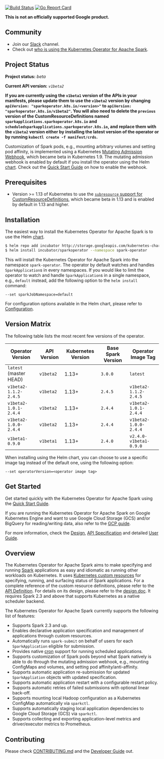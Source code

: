 [![Build Status](https://travis-ci.org/GoogleCloudPlatform/spark-on-k8s-operator.svg?branch=master)](https://travis-ci.org/GoogleCloudPlatform/spark-on-k8s-operator.svg?branch=master)
[![Go Report Card](https://goreportcard.com/badge/github.com/GoogleCloudPlatform/spark-on-k8s-operator)](https://goreportcard.com/report/github.com/GoogleCloudPlatform/spark-on-k8s-operator)

**This is not an officially supported Google product.**

## Community

* Join our [Slack](https://kubernetes.slack.com/messages/CALBDHMTL) channel.
* Check out [who is using the Kubernetes Operator for Apache Spark](docs/who-is-using.md).

## Project Status

**Project status:** *beta* 

**Current API version:** *`v1beta2`*

**If you are currently using the `v1beta1` version of the APIs in your manifests, please update them to use the `v1beta2` version by changing `apiVersion: "sparkoperator.k8s.io/<version>"` to `apiVersion: "sparkoperator.k8s.io/v1beta2"`. You will also need to delete the `previous` version of the CustomResourceDefinitions named `sparkapplications.sparkoperator.k8s.io` and `scheduledsparkapplications.sparkoperator.k8s.io`, and replace them with the `v1beta2` version either by installing the latest version of the operator or by running `kubectl create -f manifest/crds`.**

Customization of Spark pods, e.g., mounting arbitrary volumes and setting pod affinity, is implemented using a Kubernetes [Mutating Admission Webhook](https://kubernetes.io/docs/reference/access-authn-authz/extensible-admission-controllers/), which became beta in Kubernetes 1.9. The mutating admission webhook is enabled by default if you install the operator using the Helm [chart](https://github.com/helm/charts/tree/master/incubator/sparkoperator). Check out the [Quick Start Guide](docs/quick-start-guide.md#using-the-mutating-admission-webhook)  on how to enable the webhook.

## Prerequisites

* Version >= 1.13 of Kubernetes to use the [`subresource` support for CustomResourceDefinitions](https://kubernetes.io/docs/tasks/access-kubernetes-api/custom-resources/custom-resource-definitions/#subresources), which became beta in 1.13 and is enabled by default in 1.13 and higher.

## Installation

The easiest way to install the Kubernetes Operator for Apache Spark is to use the Helm [chart](https://github.com/helm/charts/tree/master/incubator/sparkoperator).

```bash
$ helm repo add incubator http://storage.googleapis.com/kubernetes-charts-incubator
$ helm install incubator/sparkoperator --namespace spark-operator
```

This will install the Kubernetes Operator for Apache Spark into the namespace `spark-operator`. The operator by default watches and handles `SparkApplication`s in every namespaces. If you would like to limit the operator to watch and handle `SparkApplication`s in a single namespace, e.g., `default` instead, add the following option to the `helm install` command:

```
--set sparkJobNamespace=default
```

For configuration options available in the Helm chart, please refer to [Configuration](https://github.com/helm/charts/tree/master/incubator/sparkoperator#configuration).

## Version Matrix

The following table lists the most recent few versions of the operator.

| Operator Version | API Version | Kubernetes Version | Base Spark Version | Operator Image Tag |
| ------------- | ------------- | ------------- | ------------- | ------------- |
| `latest` (master HEAD) | `v1beta2` | 1.13+ | `3.0.0` | `latest` |
| `v1beta2-1.1.2-2.4.5` | `v1beta2` | 1.13+ | `2.4.5` | `v1beta2-1.1.2-2.4.5` |
| `v1beta2-1.0.1-2.4.4` | `v1beta2` | 1.13+ | `2.4.4` | `v1beta2-1.0.1-2.4.4` | 
| `v1beta2-1.0.0-2.4.4` | `v1beta2` | 1.13+ | `2.4.4` | `v1beta2-1.0.0-2.4.4` |
| `v1beta1-0.9.0` | `v1beta1` | 1.13+ | `2.4.0` | `v2.4.0-v1beta1-0.9.0` |

When installing using the Helm chart, you can choose to use a specific image tag instead of the default one, using the following option:

```
--set operatorVersion=<operator image tag>
```

## Get Started

Get started quickly with the Kubernetes Operator for Apache Spark using the [Quick Start Guide](docs/quick-start-guide.md). 

If you are running the Kubernetes Operator for Apache Spark on Google Kubernetes Engine and want to use Google Cloud Storage (GCS) and/or BigQuery for reading/writing data, also refer to the [GCP guide](docs/gcp.md).

For more information, check the [Design](docs/design.md), [API Specification](docs/api-docs.md) and detailed [User Guide](docs/user-guide.md).

## Overview

The Kubernetes Operator for Apache Spark aims to make specifying and running [Spark](https://github.com/apache/spark) applications as easy and idiomatic as running other workloads on Kubernetes. It uses 
[Kubernetes custom resources](https://kubernetes.io/docs/concepts/extend-kubernetes/api-extension/custom-resources/) 
for specifying, running, and surfacing status of Spark applications. For a complete reference of the custom resource definitions, please refer to the [API Definition](docs/api-docs.md). For details on its design, please refer to the [design doc](docs/design.md). It requires Spark 2.3 and above that supports Kubernetes as a native scheduler backend.

The Kubernetes Operator for Apache Spark currently supports the following list of features:

* Supports Spark 2.3 and up.
* Enables declarative application specification and management of applications through custom resources. 
* Automatically runs `spark-submit` on behalf of users for each `SparkApplication` eligible for submission.
* Provides native [cron](https://en.wikipedia.org/wiki/Cron) support for running scheduled applications.
* Supports customization of Spark pods beyond what Spark natively is able to do through the mutating admission webhook, e.g., mounting ConfigMaps and volumes, and setting pod affinity/anti-affinity.
* Supports automatic application re-submission for updated `SparkAppliation` objects with updated specification.
* Supports automatic application restart with a configurable restart policy.
* Supports automatic retries of failed submissions with optional linear back-off.
* Supports mounting local Hadoop configuration as a Kubernetes ConfigMap automatically via `sparkctl`.
* Supports automatically staging local application dependencies to Google Cloud Storage (GCS) via `sparkctl`.
* Supports collecting and exporting application-level metrics and driver/executor metrics to Prometheus. 

## Contributing

Please check [CONTRIBUTING.md](CONTRIBUTING.md) and the [Developer Guide](docs/developer-guide.md) out. 

